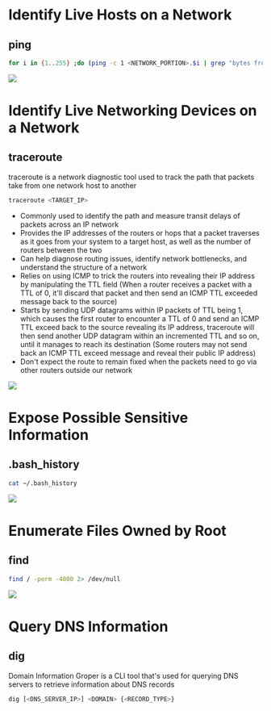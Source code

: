 # Identify Live Hosts on a Network

## ping

```Bash
for i in {1..255} ;do (ping -c 1 <NETWORK_PORTION>.$i | grep "bytes from"|cut -d ' ' -f4|tr -d ':' &);done
```

![](https://github.com/JonmarCorpuz/SecondBrain/blob/main/Assets/Whitespace.png)

# Identify Live Networking Devices on a Network

## traceroute

traceroute is a network diagnostic tool used to track the path that packets take from one network host to another

```Bash
traceroute <TARGET_IP>
```

* Commonly used to identify the path and measure transit delays of packets across an IP network
* Provides the IP addresses of the routers or hops that a packet traverses as it goes from your system to a target host, as well as the number of routers between the two
* Can help diagnose routing issues, identify network bottlenecks, and understand the structure of a network
* Relies on using ICMP to trick the routers into revealing their IP address by manipulating the TTL field (When a router receives a packet with a TTL of 0, it'll discard that packet and then send an ICMP TTL exceeded message back to the source)
* Starts by sending UDP datagrams within IP packets of TTL being 1, which causes the first router to encounter a TTL of 0 and send an ICMP TTL exceed back to the source revealing its IP address, traceroute will then send another UDP datagram within an incremented TTL and so on, until it manages to reach its destination (Some routers may not send back an ICMP TTL exceed message and reveal their public IP address)
* Don't expect the route to remain fixed when the packets need to go via other routers outside our network

![](https://github.com/JonmarCorpuz/SecondBrain/blob/main/Assets/Whitespace.png)

# Expose Possible Sensitive Information

## .bash_history

```Bash
cat ~/.bash_history
```

![](https://github.com/JonmarCorpuz/SecondBrain/blob/main/Assets/Whitespace.png)

# Enumerate Files Owned by Root

## find

```Bash
find / -perm -4000 2> /dev/null
```

![](https://github.com/JonmarCorpuz/SecondBrain/blob/main/Assets/Whitespace.png)

# Query DNS Information

## dig

Domain Information Groper is a CLI tool that's used for querying DNS servers to retrieve information about DNS records

```Bash
dig [<DNS_SERVER_IP>] <DOMAIN> {<RECORD_TYPE>}
```
